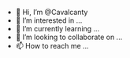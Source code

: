 - 👋 Hi, I’m @Cavalcanty
- 👀 I’m interested in ...
- 🌱 I’m currently learning ...
- 💞️ I’m looking to collaborate on ...
- 📫 How to reach me ...

<!---
Cavalcanty/Cavalcanty is a ✨ special ✨ repository because its `README.md` (this file) appears on your GitHub profile.
You can click the Preview link to take a look at your changes.
--->
